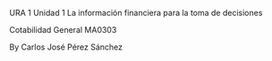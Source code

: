 URA 1 Unidad 1 La información financiera para la toma de decisiones

Cotabilidad General MA0303

By Carlos José Pérez Sánchez
